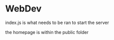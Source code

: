 # WebDev

index.js is what needs to be ran to start the server

the homepage is within the public folder
